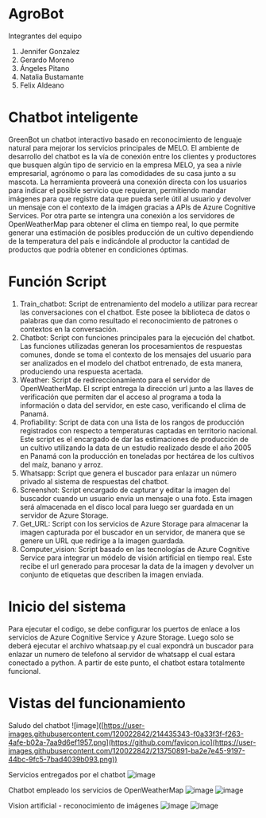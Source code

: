 # AgroBot
Integrantes del equipo
1. Jennifer Gonzalez
2. Gerardo Moreno
3. Ángeles Pitano
4. Natalia Bustamante
5. Felix Aldeano

# Chatbot inteligente
GreenBot un chatbot interactivo basado en reconocimiento de lenguaje natural para mejorar los servicios principales de MELO. El ambiente de desarrollo del chatbot es la vía de conexión entre los clientes y productores que busquen algún tipo de servicio en la empresa MELO, ya sea a nivle empresarial, agrónomo o para las comodidades de su casa junto a su mascota. La herramienta proveerá una conexión directa con los usuarios para indicar el posible servicio que requieran, permitiendo mandar imágenes para que registre data que pueda serle útil al usuario y devolver un mensaje con el contexto de la imágen gracias a APIs de Azure Cognitive Services. Por otra parte se intengra una conexión a los servidores de OpenWeatherMap para obtener el clima en tiempo real, lo que permite generar una estimación de posibles producción de un cultivo dependiendo de la temperatura del país e indicándole al productor la cantidad de productos que podría obtener en condiciones óptimas.

# Función Script
1.	Train_chatbot: Script de entrenamiento del modelo a utilizar para recrear las conversaciones con el chatbot. Este posee la biblioteca de datos o palabras que dan como resultado el reconocimiento de patrones o contextos en la conversación.
2.	Chatbot: Script con funciones principales para la ejecución del chatbot. Las funciones utilizadas generan los procesamientos de respuestas comunes, donde se toma el contexto de los mensajes del usuario para ser analizados en el modelo del chatbot entrenado, de esta manera, produciendo una respuesta acertada.
3.	Weather: Script de redireccionamiento para el servidor de OpenWeatherMap. El script entrega la dirección url junto a las llaves de verificación que permiten dar el acceso al programa a toda la información o data del servidor, en este caso, verificando el clima de Panamá.
4.	Profiability: Script de data con una lista de los rangos de producción registrados con respecto a temperaturas captadas en territorio nacional. Este script es el encargado de dar las estimaciones de producción de un cultivo utilizando la data de un estudio realizado desde el año 2005 en Panamá con la producción en toneladas por hectárea de los cultivos del maíz, banano y arroz.
5.	Whatsapp: Script que genera el buscador para enlazar un número privado al sistema de respuestas del chatbot.
6.	Screenshot: Script encargado de capturar y editar la imagen del buscador cuando un usuario envia un mensaje o una foto. Esta imagen será almacenada en el disco local para luego ser guardada en un servidor de Azure Storage.
7.	Get_URL: Script con los servicios de Azure Storage para almacenar la imagen capturada por el buscador en un servidor, de manera que se genere un URL que redirige a la imagen guardada.
8.	Computer_vision: Script basado en las tecnologías de Azure Cognitive Service para integrar un módelo de visión artificial en tiempo real. Este recibe el url generado para procesar la data de la imagen y devolver un conjunto de etiquetas que describen la imagen enviada.

# Inicio del sistema
Para ejecutar el codigo, se debe configurar los puertos de enlace a los servicios de Azure Cognitive Service y Azure Storage. Luego solo se deberá ejecutar el archivo whatsaap.py el cual expondrá un buscador para enlazar un numero de telefono al servidor de whatsapp el cual estara conectado a python. A partir de este punto, el chatbot estara totalmente funcional.

# Vistas del funcionamiento
Saludo del chatbot
![image]([https://user-images.githubusercontent.com/120022842/214435343-f0a33f3f-f263-4afe-b02a-7aa9d6ef1957.png](https://github.com/favicon.ico](https://user-images.githubusercontent.com/120022842/213750891-ba2e7e45-9197-44bc-9fc5-7bad4039b093.png))


Servicios entregados por el chatbot
![image](https://user-images.githubusercontent.com/120022842/214435343-f0a33f3f-f263-4afe-b02a-7aa9d6ef1957.png)

Chatbot empleado los servicios de OpenWeatherMap
![image](https://user-images.githubusercontent.com/120022842/213750975-9b9d3804-3d13-4072-ba39-bf6472ca4bc1.png)
![image](https://user-images.githubusercontent.com/120022842/213750985-cff96566-0fdd-4937-bc81-a449d5ce2515.png)

Vision artificial - reconocimiento de imágenes
![image](https://user-images.githubusercontent.com/120022842/214435880-ad07346e-bf59-4793-b52d-48409f2cfa81.png)
![image](https://user-images.githubusercontent.com/120022842/214435831-feed338d-3bf3-49b1-9196-8fc0cd612dbe.png)

